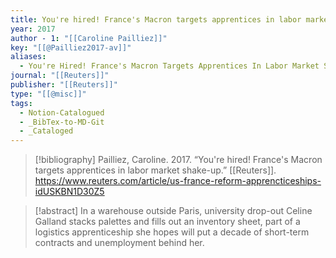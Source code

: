 ```yaml
---
title: You're hired! France's Macron targets apprentices in labor market shake-up
year: 2017
author - 1: "[[Caroline Pailliez]]"
key: "[[@Pailliez2017-av]]"
aliases:
  - You're Hired! France's Macron Targets Apprentices In Labor Market Shake-Up
journal: "[[Reuters]]"
publisher: "[[Reuters]]"
type: "[[@misc]]"
tags:
  - Notion-Catalogued
  - _BibTex-to-MD-Git
  - _Cataloged
---
```


> [!bibliography]
> Pailliez, Caroline. 2017. “You're hired! France's Macron targets apprentices in labor market shake-up.” [[Reuters]]. https://www.reuters.com/article/us-france-reform-apprencticeships-idUSKBN1D30Z5

> [!abstract]
> In a warehouse outside Paris, university drop-out Celine Galland stacks palettes and fills out an inventory sheet, part of a logistics apprenticeship she hopes will put a decade of short-term contracts and unemployment behind her.